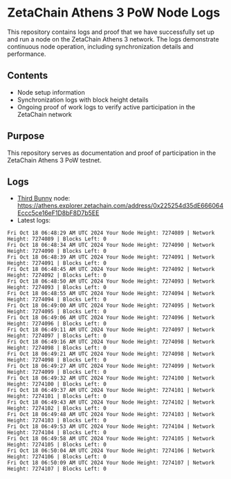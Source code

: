 # ZetaChain Athens 3 PoW Node Logs
This repository contains logs and proof that we have successfully set up and run a node on the ZetaChain Athens 3 network. The logs demonstrate continuous node operation, including synchronization details and performance.

## Contents
- Node setup information
- Synchronization logs with block height details
- Ongoing proof of work logs to verify active participation in the ZetaChain network

## Purpose
This repository serves as documentation and proof of participation in the ZetaChain Athens 3 PoW testnet.

## Logs

- [Third Bunny](https://thirdbunny.xyz/) node: https://athens.explorer.zetachain.com/address/0x225254d35dE666064Eccc5ce16eF1D8bF8D7b5EE
- Latest logs:
```
Fri Oct 18 06:48:29 AM UTC 2024 Your Node Height: 7274089 | Network Height: 7274089 | Blocks Left: 0
Fri Oct 18 06:48:34 AM UTC 2024 Your Node Height: 7274090 | Network Height: 7274090 | Blocks Left: 0
Fri Oct 18 06:48:39 AM UTC 2024 Your Node Height: 7274091 | Network Height: 7274091 | Blocks Left: 0
Fri Oct 18 06:48:45 AM UTC 2024 Your Node Height: 7274092 | Network Height: 7274092 | Blocks Left: 0
Fri Oct 18 06:48:50 AM UTC 2024 Your Node Height: 7274093 | Network Height: 7274093 | Blocks Left: 0
Fri Oct 18 06:48:55 AM UTC 2024 Your Node Height: 7274094 | Network Height: 7274094 | Blocks Left: 0
Fri Oct 18 06:49:00 AM UTC 2024 Your Node Height: 7274095 | Network Height: 7274095 | Blocks Left: 0
Fri Oct 18 06:49:06 AM UTC 2024 Your Node Height: 7274096 | Network Height: 7274096 | Blocks Left: 0
Fri Oct 18 06:49:11 AM UTC 2024 Your Node Height: 7274097 | Network Height: 7274097 | Blocks Left: 0
Fri Oct 18 06:49:16 AM UTC 2024 Your Node Height: 7274098 | Network Height: 7274098 | Blocks Left: 0
Fri Oct 18 06:49:21 AM UTC 2024 Your Node Height: 7274098 | Network Height: 7274098 | Blocks Left: 0
Fri Oct 18 06:49:27 AM UTC 2024 Your Node Height: 7274099 | Network Height: 7274099 | Blocks Left: 0
Fri Oct 18 06:49:32 AM UTC 2024 Your Node Height: 7274100 | Network Height: 7274100 | Blocks Left: 0
Fri Oct 18 06:49:37 AM UTC 2024 Your Node Height: 7274101 | Network Height: 7274101 | Blocks Left: 0
Fri Oct 18 06:49:43 AM UTC 2024 Your Node Height: 7274102 | Network Height: 7274102 | Blocks Left: 0
Fri Oct 18 06:49:48 AM UTC 2024 Your Node Height: 7274103 | Network Height: 7274103 | Blocks Left: 0
Fri Oct 18 06:49:53 AM UTC 2024 Your Node Height: 7274104 | Network Height: 7274104 | Blocks Left: 0
Fri Oct 18 06:49:58 AM UTC 2024 Your Node Height: 7274105 | Network Height: 7274105 | Blocks Left: 0
Fri Oct 18 06:50:04 AM UTC 2024 Your Node Height: 7274106 | Network Height: 7274106 | Blocks Left: 0
Fri Oct 18 06:50:09 AM UTC 2024 Your Node Height: 7274107 | Network Height: 7274107 | Blocks Left: 0
```
